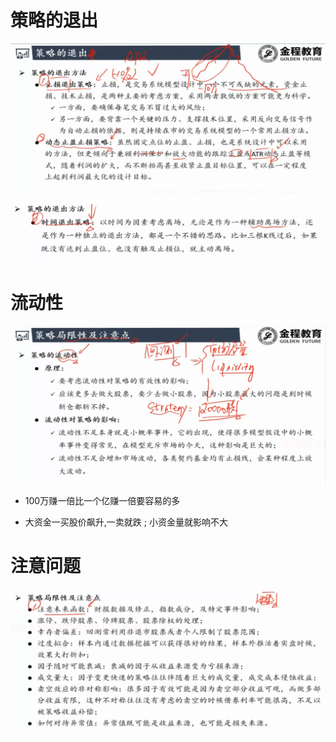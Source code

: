 # 策略的退出

<img src="策略的退出.assets/image-20200304000013277.png" alt="image-20200304000013277" style="zoom:67%;" />

![image-20200304000037561](策略的退出.assets/image-20200304000037561.png)



# 流动性

<img src="策略的退出.assets/image-20200304000415442.png" alt="image-20200304000415442" style="zoom:67%;" />

- 100万赚一倍比一个亿赚一倍要容易的多

- 大资金一买股价飙升,一卖就跌 ; 小资金量就影响不大

  

# 注意问题

![image-20200304001248367](策略的退出.assets/image-20200304001248367.png)